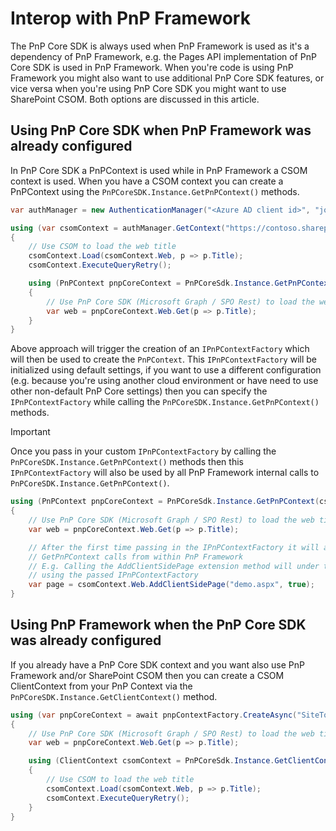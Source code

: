# Interop with PnP Framework

The PnP Core SDK is always used when PnP Framework is used as it's a dependency of PnP Framework, e.g. the Pages API implementation of PnP Core SDK is used in PnP Framework. When you're code is using PnP Framework you might also want to use additional PnP Core SDK features, or vice versa when you're using PnP Core SDK you might want to use SharePoint CSOM. Both options are discussed in this article.

## Using PnP Core SDK when PnP Framework was already configured

In PnP Core SDK a PnPContext is used while in PnP Framework a CSOM context is used. When you have a CSOM context you can create a PnPContext using the `PnPCoreSDK.Instance.GetPnPContext()` methods.

```csharp
var authManager = new AuthenticationManager("<Azure AD client id>", "joe@contoso.onmicrosoft.com", "Pwd as SecureString");

using (var csomContext = authManager.GetContext("https://contoso.sharepoint.com"))
{
    // Use CSOM to load the web title
    csomContext.Load(csomContext.Web, p => p.Title);
    csomContext.ExecuteQueryRetry();

    using (PnPContext pnpCoreContext = PnPCoreSdk.Instance.GetPnPContext(csomContext))
    {
        // Use PnP Core SDK (Microsoft Graph / SPO Rest) to load the web title
        var web = pnpCoreContext.Web.Get(p => p.Title);
    }
}
```

Above approach will trigger the creation of an `IPnPContextFactory` which will then be used to create the `PnPContext`. This `IPnPContextFactory` will be initialized using default settings, if you want to use a different configuration (e.g. because you're using another cloud environment or have need to use other non-default PnP Core settings) then you can specify the `IPnPContextFactory` while calling the `PnPCoreSDK.Instance.GetPnPContext()` methods.

> [!Important]
> Once you pass in your custom `IPnPContextFactory` by calling the `PnPCoreSDK.Instance.GetPnPContext()` methods then this `IPnPContextFactory` will also be used by all PnP Framework internal calls to `PnPCoreSDK.Instance.GetPnPContext()`.

```csharp
using (PnPContext pnpCoreContext = PnPCoreSdk.Instance.GetPnPContext(csomContext, pnpContextFactory))
{
    // Use PnP Core SDK (Microsoft Graph / SPO Rest) to load the web title
    var web = pnpCoreContext.Web.Get(p => p.Title);

    // After the first time passing in the IPnPContextFactory it will also be used by the implicit 
    // GetPnPContext calls from within PnP Framework
    // E.g. Calling the AddClientSidePage extension method will under the covers create a PnPContext 
    // using the passed IPnPContextFactory
    var page = csomContext.Web.AddClientSidePage("demo.aspx", true);
}
```

## Using PnP Framework when the PnP Core SDK was already configured

If you already have a PnP Core SDK context and you want also use PnP Framework and/or SharePoint CSOM then you can create a CSOM ClientContext from your PnP Context via the `PnPCoreSDK.Instance.GetClientContext()` method.

```csharp
using (var pnpCoreContext = await pnpContextFactory.CreateAsync("SiteToWorkWith"))
{
    // Use PnP Core SDK (Microsoft Graph / SPO Rest) to load the web title
    var web = pnpCoreContext.Web.Get(p => p.Title);

    using (ClientContext csomContext = PnPCoreSdk.Instance.GetClientContext(pnpCoreContext))
    {
        // Use CSOM to load the web title
        csomContext.Load(csomContext.Web, p => p.Title);
        csomContext.ExecuteQueryRetry();
    }    
}
```
